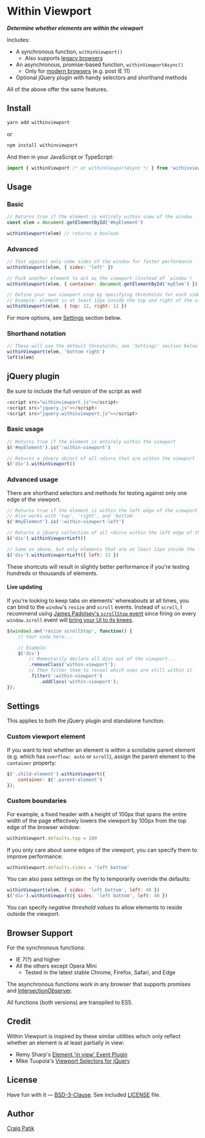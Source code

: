 # Within Viewport

***Determine whether elements are within the viewport***

Includes:

- A synchronous function, `withinViewport()`
  - Also supports [legacy browsers](#browser-support)
- An asynchronous, promise-based function, `withinViewportAsync()`
  - Only for [modern browsers](https://caniuse.com/intersectionobserver) (e.g. post IE 11)
- Optional jQuery plugin with handy selectors and shorthand methods

All of the above offer the same features.

## Install

```sh
yarn add withinviewport
```

or

```sh
npm install withinviewport
```

And then in your JavaScript or TypeScript:

```js
import { withinViewport /* or withinViewportAsync */ } from 'withinviewport'
```

## Usage

### Basic

```js
// Returns true if the element is entirely within view of the window
const elem = document.getElementById('#myElement')

withinViewport(elem) // returns a boolean
```

### Advanced

```js
// Test against only some sides of the window for faster performance
withinViewport(elem, { sides: 'left' })
```

```js
// Pick another element to act as the viewport (instead of `window`)
withinViewport(elem, { container: document.getElementById('myElem') })
```

```js
// Define your own viewport crop by specifying thresholds for each side
// Example: element is at least 12px inside the top and right of the viewport
withinViewport(elem, { top: 12, right: 12 })
```

For more options, see [Settings](#settings) section below.

### Shorthand notation

```js
// These will use the default thresholds; see 'Settings' section below
withinViewport(elem, 'bottom right')
left(elem)
```

## jQuery plugin

Be sure to include the full version of the script as well

```js
<script src="withinviewport.js"></script>
<script src="jquery.js"></script>
<script src="jquery.withinviewport.js"></script>
```

### Basic usage

```js
// Returns true if the element is entirely within the viewport
$('#myElement').is(':within-viewport')
```

```js
// Returns a jQuery object of all <div>s that are within the viewport
$('div').withinViewport()
```

### Advanced usage

There are shorthand selectors and methods for testing against only one edge of the viewport.

```js
// Returns true if the element is within the left edge of the viewport
// Also works with 'top', 'right', and 'bottom'
$('#myElement').is(':within-viewport-left')
```

```js
// Returns a jQuery collection of all <div>s within the left edge of the viewport
$('div').withinViewportLeft()
```

```js
// Same as above, but only elements that are at least 12px inside the left edge
$('div').withinViewportLeft({ left: 12 })
```

These shortcuts will result in slightly better performance if you're testing hundreds or thousands of elements.

#### Live updating

If you're looking to keep tabs on elements' whereabouts at all times, you can bind to the `window`'s `resize` and `scroll` events. Instead of `scroll`, I recommend using [James Padolsey's `scrollStop` event](http://james.padolsey.com/javascript/special-scroll-events-for-jquery/) since firing on every `window.scroll` event will [bring your UI to its knees](http://ejohn.org/blog/learning-from-twitter/).

```js
$(window).on('resize scrollStop', function() {
    // Your code here...

    // Example:
    $('div')
        // Momentarily declare all divs out of the viewport...
        .removeClass('within-viewport');
        // Then filter them to reveal which ones are still within it
        .filter(':within-viewport')
            .addClass('within-viewport');
});
```

## Settings

This applies to both the jQuery plugin and standalone function.

### Custom viewport element

If you want to test whether an element is within a scrollable parent element (e.g. which has `overflow: auto` or `scroll`), assign the parent element to the `container` property:

```js
$('.child-element').withinViewport({
    container: $('.parent-element')
});
```

### Custom boundaries

For example, a fixed header with a height of 100px that spans the entire width of the page effectively lowers the viewport by 100px from the top edge of the browser window:

```js
withinViewport.defaults.top = 100
```

If you only care about some edges of the viewport, you can specify them to improve performance:

```js
withinViewport.defaults.sides = 'left bottom'
```

You can also pass settings on the fly to temporarily override the defaults:

```js
withinViewport(elem, { sides: 'left bottom', left: 40 })
$('div').withinViewport({ sides: 'left bottom', left: 40 })
```

You can specify *negative threshold values* to allow elements to reside outside the viewport.

## Browser Support

For the synchronous functions:

- IE 7(?) and higher
- All the others except Opera Mini
  - Tested in the latest stable Chrome, Firefox, Safari, and Edge

The asynchronous functions work in any browser that supports promises and [IntersectionObserver](https://caniuse.com/intersectionobserver).

All functions (both versions) are transpiled to ES5.

## Credit

Within Viewport is inspired by these similar utilities which only reflect whether an element is at least partially in view:

- Remy Sharp's [Element 'in view' Event Plugin](http://remysharp.com/2009/01/26/element-in-view-event-plugin/)
- Mike Tuupola's [Viewport Selectors for jQuery](http://www.appelsiini.net/projects/viewport)

## License

Have fun with it &mdash; [BSD-3-Clause](https://choosealicense.com/licenses/bsd-3-clause/). See included [LICENSE](LICENSE) file.

## Author

[Craig Patik](https://patik.com)
